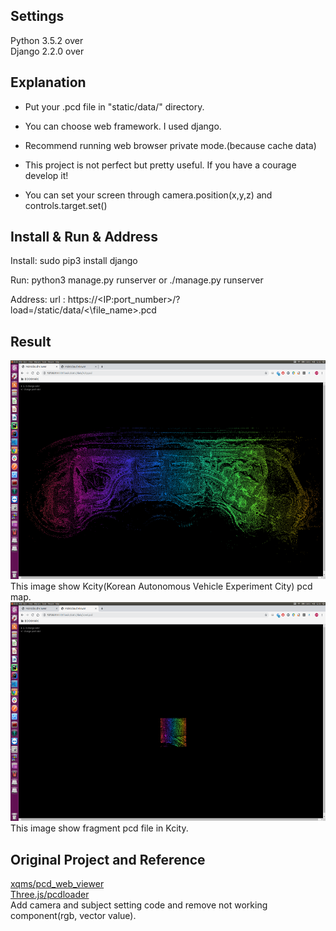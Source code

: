 Settings
------
Python 3.5.2 over<br>
Django 2.2.0 over 


Explanation
------
- Put your .pcd file in "static/data/" directory.

- You can choose web framework. I used django.

- Recommend running web browser private mode.(because cache data)

- This project is not perfect but pretty useful. If you have a courage develop it!

- You can set your screen through camera.position(x,y,z) and controls.target.set()


Install & Run & Address
------
Install: sudo pip3 install django

Run: python3 manage.py runserver or ./manage.py runserver

Address: url : https://\<IP:port_number\>/?load=/static/data/<\file_name\>.pcd


Result
------
<img src="kcity.png" width="600" height="350">
This image show Kcity(Korean Autonomous Vehicle Experiment City) pcd map.<br>

<img src="voxel.png" width="600" height="350">
This image show fragment pcd file in Kcity.
 
 
Original Project and Reference
------
[xqms/pcd_web_viewer](https://github.com/xqms/pcd_web_viewer)<br>
[Three.js/pcdloader](https://threejs.org/docs/#examples/en/loaders/PCDLoader)<br>
Add camera and subject setting code and remove not working component(rgb, vector value).
